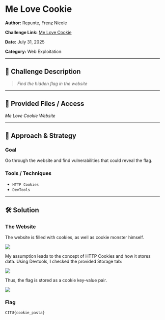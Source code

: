 # Me Love Cookie

**Author:** Repunte, Frenz Nicole

**Challenge Link:** [Me Love Cookie](https://github.com/slaee/CITU-CTFd-event/tree/main/me-love-cookie)

**Date:** July 31, 2025

**Category:** Web Exploitation

---

## 🧠 Challenge Description

> *Find the hidden flag in the website*  

---

## 📁 Provided Files / Access

*Me Love Cookie Website*

---

## 🧪 Approach & Strategy

### Goal

Go through the website and find vulnerabilities that could reveal the flag.

### Tools / Techniques

- `HTTP Cookies`
- `DevTools`

---

## 🛠️ Solution

### The Website
The website is filled with cookies, as well as cookie monster himself.

![](/images/me-love-cookie-1.png) 

My assumption leads to the concept of HTTP Cookies and how it stores data.
Using Devtools, I checked the provided Storage tab:

![](/images/me-love-cookie-2.png)

Thus, the flag is stored as a cookie key-value pair.

![](/images/me-love-cookie-3.png)

### Flag
`
CITU{cookie_pasta}
`
